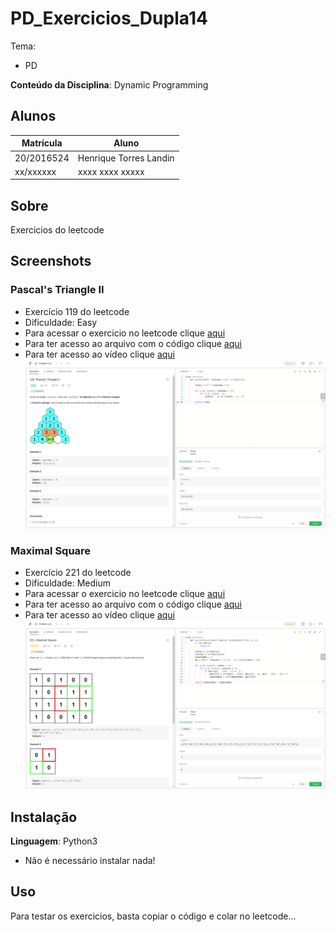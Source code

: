 # PD_Exercicios_Dupla14

Tema:
 - PD

**Conteúdo da Disciplina**: Dynamic Programming

## Alunos
|Matrícula | Aluno |
| -- | -- |
| 20/2016524  |  Henrique Torres Landin |
| xx/xxxxxx  |  xxxx xxxx xxxxx |

## Sobre 
Exercicios do leetcode

## Screenshots

### Pascal's Triangle II
- Exercício 119 do leetcode
- Dificuldade: Easy
- Para acessar o exercicio no leetcode clique [aqui](https://leetcode.com/problems/pascals-triangle-ii/)
- Para ter acesso ao arquivo com o código clique [aqui](https://github.com/projeto-de-algoritmos/PD_Exercicios_Dupla14/blob/main/exercicios/Pascal'sTriangleII.py)
- Para ter acesso ao vídeo clique [aqui]()
![Imagem](https://github.com/projeto-de-algoritmos/PD_Exercicios_Dupla14/blob/main/imagens/Pascal'sTriangleII.png)

### Maximal Square
- Exercício 221 do leetcode
- Dificuldade: Medium
- Para acessar o exercicio no leetcode clique [aqui](https://leetcode.com/problems/maximal-square/)
- Para ter acesso ao arquivo com o código clique [aqui](https://github.com/projeto-de-algoritmos/PD_Exercicios_Dupla14/blob/main/exercicios/MaximalSquare.py)
- Para ter acesso ao vídeo clique [aqui]()
![Imagem](https://github.com/projeto-de-algoritmos/PD_Exercicios_Dupla14/blob/main/imagens/MaximalSquare.png)

## Instalação 
**Linguagem**: Python3
- Não é necessário instalar nada!

## Uso 
Para testar os exercicios, basta copiar o código e colar no leetcode...
